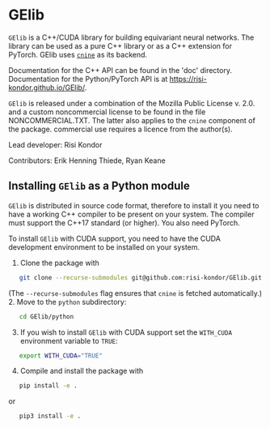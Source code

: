 # GElib

`GElib` is a C++/CUDA library for building equivariant neural networks. The library can be used as a pure 
C++ library or as a C++ extension for PyTorch. 
GElib uses [`cnine`](https://github.com/risi-kondor/cnine) as its backend.  

Documentation for the C++ API can be found in the 'doc' directory. 
Documentation for the Python/PyTorch API is at https://risi-kondor.github.io/GElib/.

`GElib` is released under a combination of the Mozilla Public License v. 2.0. and a custom noncommercial license to be found in the file NONCOMMERCIAL.TXT. 
The latter also applies to the `cnine` component of the package. commercial use requires a licence from the 
author(s). 

Lead developer: Risi Kondor

Contributors: Erik Henning Thiede, Ryan Keane


## Installing `GElib` as a Python module

`GElib` is distributed in source code format, therefore to install it you need to have a working C++ 
compiler to be present on your system. The compiler must support the C++17 standard (or higher). 
You also need PyTorch. 

To install `GElib` with CUDA support, you need to have the CUDA development environment to be installed on your system. 

1. Clone the package with  
```bash
   git clone --recurse-submodules git@github.com:risi-kondor/GElib.git
   ```
(The `--recurse-submodules` flag ensures that `cnine` is fetched automatically.)
2. Move to the `python` subdirectory:
```bash
   cd GElib/python
   ```
3. If you wish to install `GElib` with CUDA support set the `WITH_CUDA` environment variable to `TRUE`:
```bash
   export WITH_CUDA="TRUE"
   ```
4. Compile and install the package with 
```bash
   pip install -e .
   ``` 
   or 
```bash
   pip3 install -e .
   ``` 


